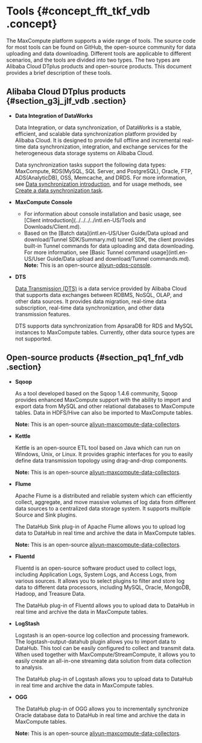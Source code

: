 # Tools {#concept_fft_tkf_vdb .concept}

The MaxCompute platform supports a wide range of tools. The source code for most tools can be found on GitHub, the open-source community for data uploading and data downloading. Different tools are applicable to different scenarios, and the tools are divided into two types. The two types are Alibaba Cloud DTplus products and open-source products. This document provides a brief description of these tools.

## Alibaba Cloud DTplus products {#section_g3j_jlf_vdb .section}

-   **Data Integration of DataWorks**

    Data Integration, or data synchronization, of DataWorks is a stable, efficient, and scalable data synchronization platform provided by Alibaba Cloud. It is designed to provide full offline and incremental real-time data synchronization, integration, and exchange services for the heterogeneous data storage systems on Alibaba Cloud.

    Data synchronization tasks support the following data types: MaxCompute, RDS\(MySQL, SQL Server, and PostgreSQL\), Oracle, FTP, ADS\(AnalyticDB\), OSS, Memcache, and DRDS. For more information, see [Data synchronization introduction](https://www.alibabacloud.com/help/doc-detail/47677.html), and for usage methods, see [Create a data synchronization task](https://www.alibabacloud.com/help/doc-detail/30269.html).

-   **MaxCompute Console**

    -   For information about console installation and basic usage, see [Client introduction](../../../../intl.en-US/Tools and Downloads/Client.md).
    -   Based on the [Batch data](intl.en-US/User Guide/Data upload and download/Tunnel SDK/Summary.md) tunnel SDK, the client provides built-in Tunnel commands for data uploading and data downloading. For more information, see [Basic Tunnel command usage](intl.en-US/User Guide/Data upload and download/Tunnel commands.md).
    **Note:** This is an open-source [aliyun-odps-console](https://github.com/aliyun/aliyun-odps-console).

-   **DTS**

    [Data Transmission \(DTS\)](https://www.alibabacloud.com/help/doc-detail/26592.html) is a data service provided by Alibaba Cloud that supports data exchanges between RDBMS, NoSQL, OLAP, and other data sources. It provides data migration, real-time data subscription, real-time data synchronization, and other data transmission features.

    DTS supports data synchronization from ApsaraDB for RDS and MySQL instances to MaxCompute tables. Currently, other data source types are not supported.


## Open-source products {#section_pq1_fnf_vdb .section}

-   **Sqoop**

    As a tool developed based on the Sqoop 1.4.6 community, Sqoop provides enhanced MaxCompute support with the ability to import and export data from MySQL and other relational databases to MaxCompute tables. Data in HDFS/Hive can also be imported to MaxCompute tables.

    **Note:** This is an open-source [aliyun-maxcompute-data-collectors](https://github.com/aliyun/aliyun-maxcompute-data-collectors).

-   **Kettle**

    Kettle is an open-source ETL tool based on Java which can run on Windows, Unix, or Linux. It provides graphic interfaces for you to easily define data transmission topology using drag-and-drop components.

    **Note:** This is an open-source [aliyun-maxcompute-data-collectors](https://github.com/aliyun/aliyun-maxcompute-data-collectors?spm=a2c4g.11186623.2.15.oSXp9R).

-   **Flume**

    Apache Flume is a distributed and reliable system which can efficiently collect, aggregate, and move massive volumes of log data from different data sources to a centralized data storage system. It supports multiple Source and Sink plugins.

    The DataHub Sink plug-in of Apache Flume allows you to upload log data to DataHub in real time and archive the data in MaxCompute tables.

    **Note:** This is an open-source [aliyun-maxcompute-data-collectors](https://github.com/aliyun/aliyun-maxcompute-data-collectors?spm=a2c4g.11186623.2.17.oSXp9R).

-   **Fluentd**

    Fluentd is an open-source software product used to collect logs, including Application Logs, System Logs, and Access Logs, from various sources. It allows you to select plugins to filter and store log data to different data processors, including MySQL, Oracle, MongoDB, Hadoop, and Treasure Data.

    The DataHub plug-in of Fluentd allows you to upload data to DataHub in real time and archive the data in MaxCompute tables. 

-   **LogStash**

    Logstash is an open-source log collection and processing framework. The logstash-output-datahub plugin allows you to import data to DataHub. This tool can be easily configured to collect and transmit data. When used together with MaxCompute/StreamCompute, it allows you to easily create an all-in-one streaming data solution from data collection to analysis.

    The DataHub plug-in of Logstash allows you to upload data to DataHub in real time and archive the data in MaxCompute tables.

-   **OGG**

    The DataHub plug-in of OGG allows you to incrementally synchronize Oracle database data to DataHub in real time and archive the data in MaxCompute tables.

    **Note:** This is an open-source [aliyun-maxcompute-data-collectors](https://github.com/aliyun/aliyun-maxcompute-data-collectors?spm=a2c4g.11186623.2.21.oSXp9R).


